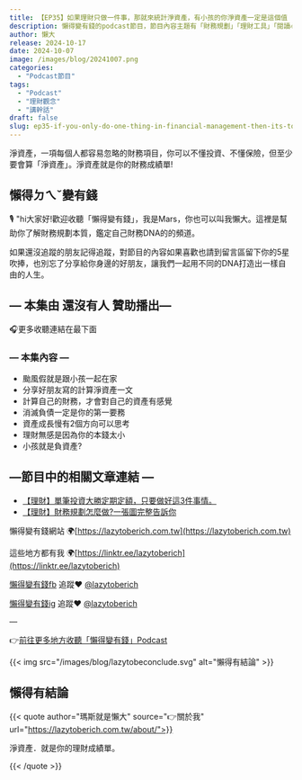 ```yaml
---
title: 【EP35】如果理財只做一件事，那就來統計淨資產，有小孩的你淨資產一定是這個值
description: 懶得變有錢的podcast節目，節目內容主題有「財務規劃」「理財工具」「閱讀心得」「職涯與生活」，內容涵蓋了你與金錢會產生的所有關係。如果想要讓自己對「財務規劃」的本質有更進一步的認識，歡迎訂閱、追蹤、分享並歡迎進一步提出你的想法，讓更多人一起財務有規劃、快樂有方法。
author: 懶大
release: 2024-10-17
date: 2024-10-07
image: /images/blog/20241007.png
categories:
  - "Podcast節目"
tags:
  - "Podcast"
  - "理財觀念"
  - "講幹話"
draft: false
slug: ep35-if-you-only-do-one-thing-in-financial-management-then-its-to-calculate-net-assets-if-you-have-children-your-net-assets-must-be-this-value
---
```


淨資產，一項每個人都容易忽略的財務項目，你可以不懂投資、不懂保險，但至少要會算「淨資產」。淨資產就是你的財務成績單!

## 懶得ㄉㄟˇ變有錢

🎙️ "hi大家好!歡迎收聽「懶得變有錢」，我是Mars，你也可以叫我懶大。這裡是幫助你了解財務規劃本質，鑑定自己財務DNA的的頻道。

如果還沒追蹤的朋友記得追蹤，對節目的內容如果喜歡也請到留言區留下你的5星吹捧，也別忘了分享給你身邊的好朋友，讓我們一起用不同的DNA打造出一樣自由的人生。

## — 本集由 還沒有人 贊助播出—

🎧更多收聽連結在最下面

### — 本集內容 —

- 颱風假就是跟小孩一起在家
- 分享好朋友寫的計算淨資產一文
- 計算自己的財務，才會對自己的資產有感覺
- 消滅負債一定是你的第一要務
- 資產成長慢有2個方向可以思考
- 理財無感是因為你的本錢太小
- 小孩就是負資產?

## —節目中的相關文章連結 —

- [【理財】單筆投資大勝定期定額，只要做好這3件事情。](https://lazytoberich.com.tw/blog/finance-a-single-investment-outperforms-regular-fixed-investments-as-long-as-you-do-these-3-things-well/)
- [【理財】財務規劃怎麼做?一張圖完整告訴你](https://lazytoberich.com.tw/blog/financial-management-how-to-do-financial-planning-a-complete-chart-tells-you/)

懶得變有錢網站 🌍[https://lazytoberich.com.tw](https://lazytoberich.com.tw)

這些地方都有我 🌍[https://linktr.ee/lazytoberich](https://linktr.ee/lazytoberich)

[懶得變有錢fb](https://www.facebook.com/lazytoberich) 追蹤❤️ [@lazytoberich](https://www.facebook.com/lazytoberich)

[懶得變有錢ig](https://www.instagram.com/lazytoberich/) 追蹤❤️ [@lazytoberich](https://www.instagram.com/lazytoberich/)

—

👉[前往更多地方收聽「懶得變有錢」Podcast](https://solink.soundon.fm/lazytoberich)

{{< img src="/images/blog/lazytobeconclude.svg" alt="懶得有結論" >}}

## 懶得有結論

{{< quote author="瑪斯就是懶大" source="👉關於我" url="https://lazytoberich.com.tw/about/">}}

淨資產．就是你的理財成績單。

{{< /quote >}}
